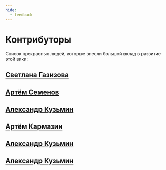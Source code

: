 ```yaml
---
hide:
  - feedback
---
```


# Контрибуторы

Список прекрасных людей, которые внесли большой вклад в развитие этой вики:

## [Светлана Газизова](https://t.me/AppSecJourney)
## [Артём Семенов](https://t.me/pwnai)
## [Александр Кузьмин](https://t.me/)
## [Артём Кармазин](https://t.me/)
## [Александр Кузьмин](https://t.me/)
## [Александр Кузьмин](https://t.me/)